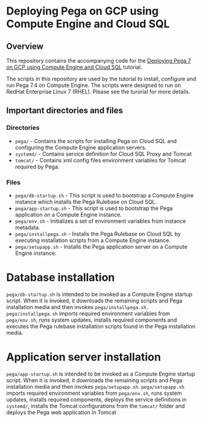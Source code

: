 # Deploying Pega on GCP using Compute Engine and Cloud SQL

## Overview

This repository contains the accompanying code for the
[Deploying Pega 7 on GCP using Compute Engine and Cloud SQL](https://cloud.google.com/solutions/deploying-pega-7-using-compute-engine-and-cloud-sql)
tutorial.

The scripts in this repository are used by the tutorial to install, configure
and run Pega 7.4 on Compute Engine. The scripts were designed to run on RedHat Enterprise Linux 7 (RHEL). Please see the turorial for more details.

## Important directories and files

### Directories

*   `pega/` - Contains the scripts for installing Pega on Cloud SQL and configuring the Compute Engine
    application servers.
*   `systemd/` - Contains service definition for Cloud SQL Proxy and Tomcat
*   `tomcat/` - Contains xml config files environment variables for Tomcat required by Pega.

### Files

*   `pega/db-startup.sh` - This script is used to bootstrap a Compute Engine
    instance which installs the Pega Rulebase on Cloud SQL.
*   `pega/app-startup.sh` - This script is used to bootstrap the Pega application
    on a Compute Engine instance.    
*   `pega/env.sh` - Initializes a set of environment variables from instance
    metadata.
*   `pega/installpega.sh` - Installs the Pega Rulebase on Cloud SQL by executing installation scripts from a
    Compute Engine instance.
*   `pega/setupapp.sh` - Installs the Pega application server on a Compute Engine instance.

# Database installation

`pega/db-startup.sh` is intended to be invoked as a Compute Engine startup script. When it is invoked, it downloads the remaining scripts 
and Pega installation media and then invokes `pega/installpega.sh.`
`pega/installpega.sh` imports required environment variables from
`pega/env.sh`, runs system updates, installs required components and executes the Pega rulebase installation scripts found in the Pega installation media.

# Application server installation

`pega/app-startup.sh` is intended to be invoked as a Compute Engine startup script. When it is invoked, it downloads the remaining scripts
and Pega installation media and then invokes `pega/setupapp.sh`.
`pega/setupapp.sh` imports required environment variables from `pega/env.sh`,
 runs system updates, installs required components, deploys the service definitions in `systemd/`,
installs the Tomcat configurations from the `tomcat/` folder and deploys the Pega web application in Tomcat
